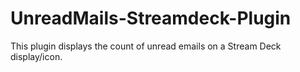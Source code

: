 # UnreadMails-Streamdeck-Plugin
This plugin displays the count of unread emails on a Stream Deck display/icon.
